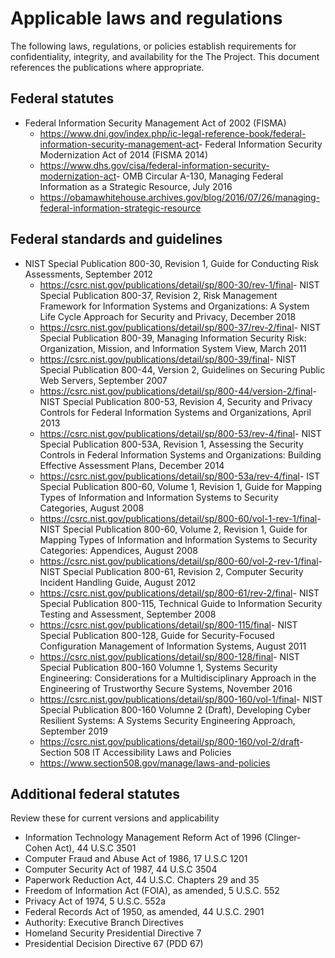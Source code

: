 # Applicable laws and regulations

The following laws, regulations, or policies establish requirements for confidentiality, integrity, and availability for the The Project. This document references the publications where appropriate.

## Federal statutes

- Federal Information Security Management Act of 2002 (FISMA)
  - <https://www.dni.gov/index.php/ic-legal-reference-book/federal-information-security-management-act>- Federal Information Security Modernization Act of 2014 (FISMA 2014)
  - <https://www.dhs.gov/cisa/federal-information-security-modernization-act>- OMB Circular A-130, Managing Federal Information as a Strategic Resource, July 2016
  - <https://obamawhitehouse.archives.gov/blog/2016/07/26/managing-federal-information-strategic-resource>

## Federal standards and guidelines

- NIST Special Publication 800-30, Revision 1, Guide for Conducting Risk Assessments, September 2012
  - <https://csrc.nist.gov/publications/detail/sp/800-30/rev-1/final>- NIST Special Publication 800-37, Revision 2, Risk Management Framework for Information Systems and Organizations: A System Life Cycle Approach for Security and Privacy, December 2018
  - <https://csrc.nist.gov/publications/detail/sp/800-37/rev-2/final>- NIST Special Publication 800-39, Managing Information Security Risk: Organization, Mission, and Information System View, March 2011
  - <https://csrc.nist.gov/publications/detail/sp/800-39/final>- NIST Special Publication 800-44, Version 2, Guidelines on Securing Public Web Servers, September 2007
  - <https://csrc.nist.gov/publications/detail/sp/800-44/version-2/final>- NIST Special Publication 800-53, Revision 4, Security and Privacy Controls for Federal Information Systems and Organizations, April 2013
  - <https://csrc.nist.gov/publications/detail/sp/800-53/rev-4/final>- NIST Special Publication 800-53A, Revision 1, Assessing the Security Controls in Federal Information Systems and Organizations: Building Effective Assessment Plans, December 2014
  - <https://csrc.nist.gov/publications/detail/sp/800-53a/rev-4/final>- IST Special Publication 800-60, Volume 1, Revision 1, Guide for Mapping Types of Information and Information Systems to Security Categories, August 2008
  - <https://csrc.nist.gov/publications/detail/sp/800-60/vol-1-rev-1/final>- NIST Special Publication 800-60, Volume 2, Revision 1, Guide for Mapping Types of Information and Information Systems to Security Categories: Appendices, August 2008
  - <https://csrc.nist.gov/publications/detail/sp/800-60/vol-2-rev-1/final>- NIST Special Publication 800-61, Revision 2, Computer Security Incident Handling Guide, August 2012
  - <https://csrc.nist.gov/publications/detail/sp/800-61/rev-2/final>- NIST Special Publication 800-115, Technical Guide to Information Security Testing and Assessment, September 2008
  - <https://csrc.nist.gov/publications/detail/sp/800-115/final>- NIST Special Publication 800-128, Guide for Security-Focused Configuration Management of Information Systems, August 2011
  - <https://csrc.nist.gov/publications/detail/sp/800-128/final>- NIST Special Publication 800-160 Volumne 1, Systems Security Engineering: Considerations for a Multidisciplinary Approach in the Engineering of Trustworthy Secure Systems, November 2016
  - <https://csrc.nist.gov/publications/detail/sp/800-160/vol-1/final>- NIST Special Publication 800-160 Volumne 2 (Draft), Developing Cyber Resilient Systems: A Systems Security Engineering Approach, September 2019
  - <https://csrc.nist.gov/publications/detail/sp/800-160/vol-2/draft>- Section 508 IT Accessibility Laws and Policies
  - <https://www.section508.gov/manage/laws-and-policies>

## Additional federal statutes

Review these for current versions and applicability

- Information Technology Management Reform Act of 1996 (Clinger-Cohen Act), 44 U.S.C 3501
- Computer Fraud and Abuse Act of 1986, 17 U.S.C 1201
- Computer Security Act of 1987, 44 U.S.C 3504
- Paperwork Reduction Act, 44 U.S.C. Chapters 29 and 35
- Freedom of Information Act (FOIA), as amended, 5 U.S.C. 552
- Privacy Act of 1974, 5 U.S.C. 552a
- Federal Records Act of 1950, as amended, 44 U.S.C. 2901
- Authority: Executive Branch Directives
- Homeland Security Presidential Directive 7
- Presidential Decision Directive 67 (PDD 67)

